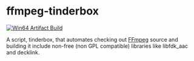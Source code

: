 # ffmpeg-tinderbox

[![Win64 Artifact Build](https://github.com/nanake/ffmpeg-tinderbox/workflows/Win64%20Artifact%20Build/badge.svg)](https://github.com/nanake/ffmpeg-tinderbox/releases)

A script, tinderbox, that automates checking out [FFmpeg](https://github.com/FFmpeg/FFmpeg) source and building it include non-free (non GPL compatible) libraries like libfdk_aac and decklink.
